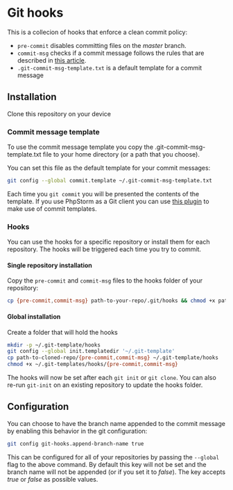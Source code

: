 # Git hooks

This is a collecion of hooks that enforce a clean commit policy:
* `pre-commit` disables committing files on the *master* branch.
* `commit-msg` checks if a commit message follows the rules that are described in [this article](https://chris.beams.io/posts/git-commit/).
* `.git-commit-msg-template.txt` is a default template for a commit message

## Installation
Clone this repository on your device

### Commit message template
To use the commit message template you copy the .git-commit-msg-template.txt file to your home
directory (or a path that you choose).

You can set this file as the default template for your commit messages:
```bash
git config --global commit.template ~/.git-commit-msg-template.txt
```

Each time you `git commit` you will be presented the contents of the template.
If you use PhpStorm as a Git client you can use [this plugin](https://plugins.jetbrains.com/plugin/9364-commit-message-template) to make use of commit templates.

### Hooks
You can use the hooks for a specific repository or install them for each repository.
The hooks will be triggered each time you try to commit.

#### Single repository installation
Copy the `pre-commit` and `commit-msg` files to the hooks folder of your repository:
```bash
cp {pre-commit,commit-msg} path-to-your-repo/.git/hooks && chmod +x path-to-your-repo/.git/hooks/{pre-commit,commit-msg}
```

#### Global installation
Create a folder that will hold the hooks
```bash
mkdir -p ~/.git-template/hooks
git config --global init.templatedir '~/.git-template'
cp path-to-cloned-repo/{pre-commit,commit-msg} ~/.git-template/hooks
chmod +x ~/.git-templates/hooks/{pre-commit,commit-msg}
```

The hooks will now be set after each `git init` or `git clone`. You can also re-run `git-init` on an existing repository to update the hooks folder.

## Configuration
You can choose to have the branch name appended to the commit message by enabling this behavior in the git configuration:
```bash
git config git-hooks.append-branch-name true
```

This can be configured for all of your repositories by passing the `--global` flag to the above command.
By default this key will not be set and the branch name will not be appended (or if you set it to *false*).
The key accepts *true* or *false* as possible values.
